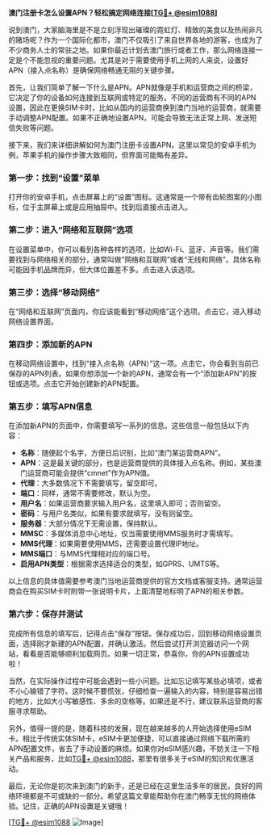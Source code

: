 **澳门注册卡怎么设置APN？轻松搞定网络连接[[TG💪+ @esim1088](https://t.me/s/esim1088)]**

说到澳门，大家脑海里是不是立刻浮现出璀璨的霓虹灯、精致的美食以及热闹非凡的赌场呢？作为一个国际化都市，澳门不仅吸引了来自世界各地的游客，也成为了不少商务人士的常驻之地。如果你最近计划去澳门旅行或者工作，那么网络连接一定是个不能忽视的重要问题。尤其是对于需要使用手机上网的人来说，设置好APN（接入点名称）是确保网络畅通无阻的关键步骤。

首先，让我们简单了解一下什么是APN。APN就像是手机和运营商之间的桥梁，它决定了你的设备如何连接到互联网或特定的服务。不同的运营商有不同的APN设置，因此在更换SIM卡时，比如从国内的运营商换到澳门当地的运营商，就需要手动调整APN配置。如果不正确地设置APN，可能会导致无法正常上网、发送短信失败等问题。

接下来，我们来详细讲解如何为澳门注册卡设置APN。这里以常见的安卓手机为例，苹果手机的操作步骤大致相同，但界面可能略有差异。

### 第一步：找到“设置”菜单

打开你的安卓手机，点击屏幕上的“设置”图标。这通常是一个带有齿轮图案的小图标，位于主屏幕上或是应用抽屉中。找到后直接点击进入。

### 第二步：进入“网络和互联网”选项

在设置菜单中，你可以看到各种各样的选项，比如Wi-Fi、蓝牙、声音等。我们需要找到与网络相关的部分，通常叫做“网络和互联网”或者“无线和网络”。具体名称可能因手机品牌而异，但大体位置差不多。点击进入该选项。

### 第三步：选择“移动网络”

在“网络和互联网”页面内，你应该能看到“移动网络”这个选项。点击它，进入移动网络设置界面。

### 第四步：添加新的APN

在移动网络设置中，找到“接入点名称（APN）”这一项。点击它，你会看到当前已保存的APN列表。如果你想添加一个新的APN，通常会有一个“添加新APN”的按钮或选项。点击它开始创建新的APN配置。

### 第五步：填写APN信息

在添加新APN的页面中，你需要填写一系列的信息。这些信息一般包括以下内容：

- **名称**：随便起个名字，方便日后识别，比如“澳门某运营商APN”。
- **APN**：这是最关键的部分，也是运营商提供的具体接入点名称。例如，某些澳门运营商可能会提供“cmnet”作为APN值。
- **代理**：大多数情况下不需要填写，留空即可。
- **端口**：同样，通常不需要修改，默认为空。
- **用户名**：如果运营商要求输入用户名，这里填入即可；否则留空。
- **密码**：与用户名类似，如果有要求就填写，没有则留空。
- **服务器**：大部分情况下无需设置，保持默认。
- **MMSC**：多媒体消息中心地址，仅当需要使用MMS服务时才需填写。
- **MMS代理**：如果需要使用MMS，还需要设置代理IP地址。
- **MMS端口**：与MMS代理相对应的端口号。
- **启用APN类型**：根据需求选择适合的类型，如GPRS、UMTS等。

以上信息的具体值需要参考澳门当地运营商提供的官方文档或客服支持。通常运营商会在购买SIM卡时附带一张说明卡片，上面清楚地标明了APN的相关参数。

### 第六步：保存并测试

完成所有信息的填写后，记得点击“保存”按钮。保存成功后，回到移动网络设置页面，选择刚才新建的APN配置，并确认激活。然后尝试打开浏览器访问一个网站，看看是否能够顺利加载网页。如果一切正常，恭喜你，你的APN设置成功啦！

当然，在实际操作过程中可能会遇到一些小问题。比如忘记填写某些必填项，或者不小心输错了字符。这时候不要慌张，仔细检查一遍输入的内容，特别是容易出错的地方，比如大小写敏感性、多余的空格等。如果还是不行，建议联系运营商的客服寻求帮助。

另外，值得一提的是，随着科技的发展，现在越来越多的人开始选择使用eSIM卡。相比于传统实体SIM卡，eSIM卡更加便捷，可以直接通过网络下载所需的APN配置文件，省去了手动设置的麻烦。如果你对eSIM感兴趣，不妨关注一下相关产品和服务，比如[TG💪+ @esim1088](https://t.me/s/esim1088)，那里有很多关于eSIM的知识和优惠活动。

最后，无论你是初次来到澳门的新手，还是已经在这里生活多年的居民，良好的网络环境都是不可或缺的一部分。希望这篇文章能帮助你在澳门畅享无忧的网络体验。记住，正确的APN设置是关键哦！

[[TG💪+ @esim1088](https://t.me/s/esim1088) ![Image](https://i.postimg.cc/4NQfJmqS/Snipaste-2025-05-13-00-14-12.png)]